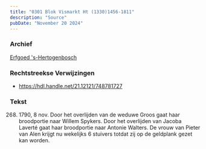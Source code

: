 ```yaml
---
title: "0301 Blok Vismarkt Ht (1330)1456-1811"
description: "Source"
pubDate: "November 20 2024"
---
```


### Archief
[Erfgoed 's-Hertogenbosch](https://www.erfgoedshertogenbosch.nl/)

### Rechtstreekse Verwijzingen
- https://hdl.handle.net/21.12121/748781727

### Tekst
268. 1790, 8 nov.
Door het overlijden van de weduwe Groos gaat haar broodportie naar Willem
Spykers. Door het overlijden van Jacoba Laverté gaat haar broodportie naar
Antonie Walters. De vrouw van Pieter van Alen krijgt nu wekelijks 6 stuivers totdat
zij op de geldplank gezet kan worden.